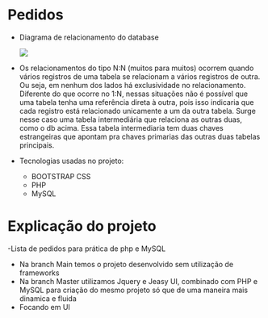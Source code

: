 # Pedidos

- Diagrama de relacionamento do database


  <img src = "https://github.com/Natanssilva/projectPHP/assets/99294586/e0b83896-40f9-45e7-91c5-269e45ae3c03"> 

- Os relacionamentos do tipo N:N (muitos para muitos) ocorrem quando vários registros de uma tabela se relacionam a vários registros de outra. Ou seja, em nenhum dos lados há exclusividade no relacionamento.
  Diferente do que ocorre no 1:N, nessas situações não é possível que uma tabela tenha uma referência direta à outra, pois isso indicaria que cada registro está relacionado unicamente a um da outra tabela.
  Surge nesse caso uma tabela intermediária que relaciona as outras duas, como o db acima. Essa tabela intermediaria tem duas chaves estrangeiras que apontam pra chaves primarias das outras duas tabelas principais.

- Tecnologias usadas no projeto:
    - BOOTSTRAP CSS
    - PHP
    - MySQL
# Explicação do projeto
  -Lista de pedidos para prática de php e MySQL
  - Na branch Main temos o projeto desenvolvido sem utilização de frameworks
  - Na branch Master utilizamos Jquery e Jeasy UI, combinado com PHP e MySQL para criação do mesmo projeto só que de uma maneira mais dinamica e fluida
  - Focando em UI 
